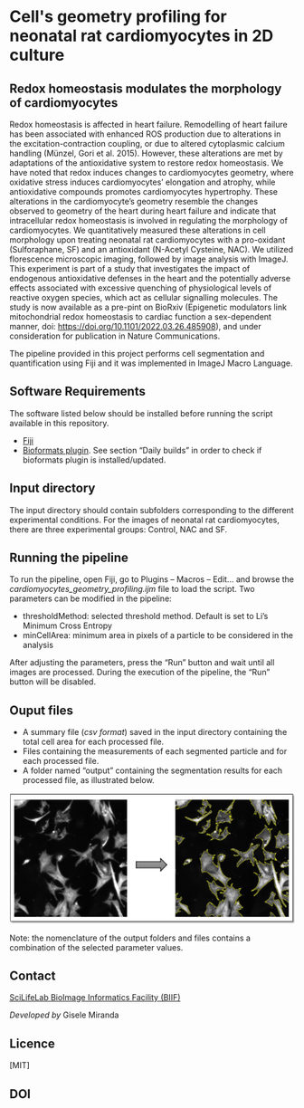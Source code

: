 # Cell's geometry profiling for neonatal rat cardiomyocytes in 2D culture

## Redox homeostasis modulates the morphology of cardiomyocytes

Redox homeostasis is affected in heart failure. Remodelling of heart failure has been associated with enhanced ROS production due to alterations in the excitation-contraction coupling, or due to altered cytoplasmic calcium handling (Münzel, Gori et al. 2015). However, these alterations are met by adaptations of the antioxidative system to restore redox homeostasis. We have noted that redox induces changes to cardiomyocytes geometry, where oxidative stress induces cardiomyocytes’ elongation and atrophy, while antioxidative compounds promotes cardiomyocytes hypertrophy. These alterations in the cardiomyocyte’s geometry resemble the changes observed to geometry of the heart during heart failure and indicate that intracellular redox homeostasis is involved in regulating the morphology of cardiomyocytes. We quantitatively measured these alterations in cell morphology upon treating neonatal rat cardiomyocytes with a pro-oxidant (Sulforaphane, SF) and an antioxidant (N-Acetyl Cysteine, NAC). We utilized florescence microscopic imaging, followed by image analysis with ImageJ.
This experiment is part of a study that investigates the impact of endogenous antioxidative defenses in the heart and the potentially adverse effects associated with excessive quenching of physiological levels of reactive oxygen species, which act as cellular signalling molecules. The study is now available as a pre-pint on BioRxiv (Epigenetic modulators link mitochondrial redox homeostasis to cardiac function  a sex-dependent manner, doi: https://doi.org/10.1101/2022.03.26.485908), and under consideration for publication in Nature Communications. 


The pipeline provided in this project performs cell segmentation and quantification using Fiji and it was implemented in ImageJ Macro Language.

## Software Requirements

The software listed below should be installed before running the script available in this repository.

* [Fiji](https://fiji.sc)
* [Bioformats plugin](https://imagej.net/Bio-Formats). See section “Daily builds” in order to check if bioformats plugin is installed/updated.

## Input directory

The input directory should contain subfolders corresponding to the different experimental conditions. For the images of neonatal rat cardiomyocytes, there are three experimental groups: Control, NAC and SF.

## Running the pipeline

To run the pipeline, open Fiji, go to Plugins – Macros – Edit... and browse the *cardiomyocytes_geometry_profiling.ijm* file to load the script. Two parameters can be modified in the pipeline: 

* thresholdMethod: selected threshold method. Default is set to Li’s Minimum Cross Entropy
* minCellArea: minimum area in pixels of a particle to be considered in the analysis

After adjusting the parameters, press the “Run” button and wait until all images are processed. During the execution of the pipeline, the “Run” button will be disabled.

## Ouput files

* A summary file (*csv format*) saved in the input directory containing the total cell area for each processed file.
* Files containing the measurements of each segmented particle and for each processed file.
* A folder named “output” containing the segmentation results for each processed file, as illustrated below.

![Cell segmentation](img/figure.png "Title Text")

Note: the nomenclature of the output folders and files contains a combination of the selected parameter values. 

## Contact

[SciLifeLab BioImage Informatics Facility (BIIF)](https://www.scilifelab.se/units/bioimage-informatics/) 

*Developed by* Gisele Miranda

## Licence

[MIT]

## DOI



